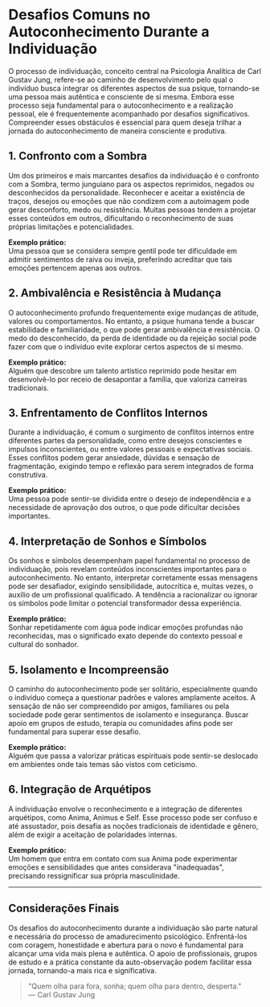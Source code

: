 
# Desafios Comuns no Autoconhecimento Durante a Individuação

O processo de individuação, conceito central na Psicologia Analítica de Carl Gustav Jung, refere-se ao caminho de desenvolvimento pelo qual o indivíduo busca integrar os diferentes aspectos de sua psique, tornando-se uma pessoa mais autêntica e consciente de si mesma. Embora esse processo seja fundamental para o autoconhecimento e a realização pessoal, ele é frequentemente acompanhado por desafios significativos. Compreender esses obstáculos é essencial para quem deseja trilhar a jornada do autoconhecimento de maneira consciente e produtiva.

## 1. Confronto com a Sombra

Um dos primeiros e mais marcantes desafios da individuação é o confronto com a Sombra, termo junguiano para os aspectos reprimidos, negados ou desconhecidos da personalidade. Reconhecer e aceitar a existência de traços, desejos ou emoções que não condizem com a autoimagem pode gerar desconforto, medo ou resistência. Muitas pessoas tendem a projetar esses conteúdos em outros, dificultando o reconhecimento de suas próprias limitações e potencialidades.

**Exemplo prático:**  
Uma pessoa que se considera sempre gentil pode ter dificuldade em admitir sentimentos de raiva ou inveja, preferindo acreditar que tais emoções pertencem apenas aos outros.

## 2. Ambivalência e Resistência à Mudança

O autoconhecimento profundo frequentemente exige mudanças de atitude, valores ou comportamentos. No entanto, a psique humana tende a buscar estabilidade e familiaridade, o que pode gerar ambivalência e resistência. O medo do desconhecido, da perda de identidade ou da rejeição social pode fazer com que o indivíduo evite explorar certos aspectos de si mesmo.

**Exemplo prático:**  
Alguém que descobre um talento artístico reprimido pode hesitar em desenvolvê-lo por receio de desapontar a família, que valoriza carreiras tradicionais.

## 3. Enfrentamento de Conflitos Internos

Durante a individuação, é comum o surgimento de conflitos internos entre diferentes partes da personalidade, como entre desejos conscientes e impulsos inconscientes, ou entre valores pessoais e expectativas sociais. Esses conflitos podem gerar ansiedade, dúvidas e sensação de fragmentação, exigindo tempo e reflexão para serem integrados de forma construtiva.

**Exemplo prático:**  
Uma pessoa pode sentir-se dividida entre o desejo de independência e a necessidade de aprovação dos outros, o que pode dificultar decisões importantes.

## 4. Interpretação de Sonhos e Símbolos

Os sonhos e símbolos desempenham papel fundamental no processo de individuação, pois revelam conteúdos inconscientes importantes para o autoconhecimento. No entanto, interpretar corretamente essas mensagens pode ser desafiador, exigindo sensibilidade, autocrítica e, muitas vezes, o auxílio de um profissional qualificado. A tendência a racionalizar ou ignorar os símbolos pode limitar o potencial transformador dessa experiência.

**Exemplo prático:**  
Sonhar repetidamente com água pode indicar emoções profundas não reconhecidas, mas o significado exato depende do contexto pessoal e cultural do sonhador.

## 5. Isolamento e Incompreensão

O caminho do autoconhecimento pode ser solitário, especialmente quando o indivíduo começa a questionar padrões e valores amplamente aceitos. A sensação de não ser compreendido por amigos, familiares ou pela sociedade pode gerar sentimentos de isolamento e insegurança. Buscar apoio em grupos de estudo, terapia ou comunidades afins pode ser fundamental para superar esse desafio.

**Exemplo prático:**  
Alguém que passa a valorizar práticas espirituais pode sentir-se deslocado em ambientes onde tais temas são vistos com ceticismo.

## 6. Integração de Arquétipos

A individuação envolve o reconhecimento e a integração de diferentes arquétipos, como Anima, Animus e Self. Esse processo pode ser confuso e até assustador, pois desafia as noções tradicionais de identidade e gênero, além de exigir a aceitação de polaridades internas.

**Exemplo prático:**  
Um homem que entra em contato com sua Anima pode experimentar emoções e sensibilidades que antes considerava "inadequadas", precisando ressignificar sua própria masculinidade.

---

## Considerações Finais

Os desafios do autoconhecimento durante a individuação são parte natural e necessária do processo de amadurecimento psicológico. Enfrentá-los com coragem, honestidade e abertura para o novo é fundamental para alcançar uma vida mais plena e autêntica. O apoio de profissionais, grupos de estudo e a prática constante da auto-observação podem facilitar essa jornada, tornando-a mais rica e significativa.

> "Quem olha para fora, sonha; quem olha para dentro, desperta."  
> — Carl Gustav Jung
```
